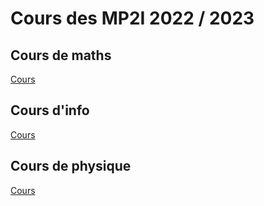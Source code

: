 # Cours des MP2I 2022 / 2023

## Cours de maths

<a href="integrale_maths_2021_2022.pdf" class="image fit">Cours</a>

## Cours d'info

<a href="integrale_info_2022_2023.pdf" class="image fit">Cours</a>

## Cours de physique

<a href="https://docs.google.com/viewer?url=https://drive.google.com/file/d/1phj006r1pIJv1EmWCE4IaoFZ3X9uyver/view?usp=drive_link" class="image fit">Cours</a>
